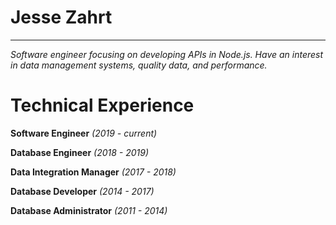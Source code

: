 # Jesse Zahrt
-------------------
*Software engineer focusing on developing APIs in Node.js. Have an interest in data management systems, quality data, and performance.*

# Technical Experience

**Software Engineer** _(2019 - current)_

**Database Engineer** _(2018 - 2019)_

**Data Integration Manager** _(2017 - 2018)_

**Database Developer** _(2014 - 2017)_

**Database Administrator** _(2011 - 2014)_
<!--
**jdzahrt/jdzahrt** is a ✨ _special_ ✨ repository because its `README.md` (this file) appears on your GitHub profile.

Here are some ideas to get you started:

- 🔭 I’m currently working on ...
- 🌱 I’m currently learning ... Python
- 👯 I’m looking to collaborate on ...
- 🤔 I’m looking for help with ...
- 💬 Ask me about ...
- 📫 How to reach me: ...
- 😄 Pronouns: ...
- ⚡ Fun fact: ...
-->
